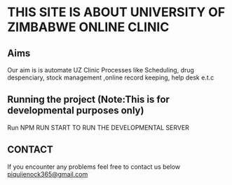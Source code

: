 # THIS SITE IS ABOUT UNIVERSITY OF ZIMBABWE ONLINE CLINIC
## Aims
Our aim is is automate UZ Clinic Processes like Scheduling, drug despenciary, stock management ,online record keeping, help desk e.t.c
## Running the project (Note:This is for developmental purposes only)
Run NPM RUN START TO RUN THE DEVELOPMENTAL SERVER 
## CONTACT
If you encounter any problems feel free to contact us below
piquiienock365@gmail.com

